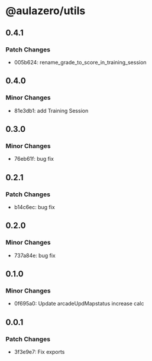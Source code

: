 # @aulazero/utils

## 0.4.1

### Patch Changes

- 005b624: rename_grade_to_score_in_training_session

## 0.4.0

### Minor Changes

- 81e3db1: add Training Session

## 0.3.0

### Minor Changes

- 76eb61f: bug fix

## 0.2.1

### Patch Changes

- b14c6ec: bug fix

## 0.2.0

### Minor Changes

- 737a84e: bug fix

## 0.1.0

### Minor Changes

- 0f695a0: Update arcadeUpdMapstatus increase calc

## 0.0.1

### Patch Changes

- 3f3e9e7: Fix exports
